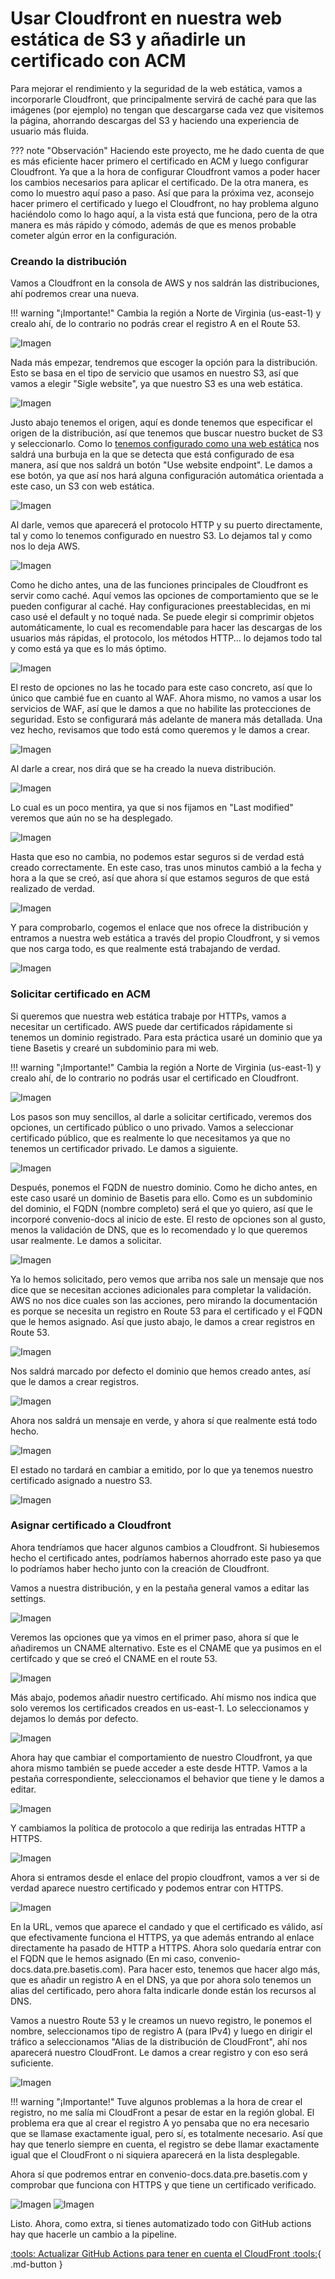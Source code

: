 # Usar Cloudfront en nuestra web estática de S3 y añadirle un certificado con ACM
Para mejorar el rendimiento y la seguridad de la web estática, vamos a incorporarle Cloudfront, que principalmente servirá de caché para que las imágenes (por ejemplo) no tengan que descargarse cada vez que visitemos la página, ahorrando descargas del S3 y haciendo una experiencia de usuario más fluida. 

??? note "Observación"
    Haciendo este proyecto, me he dado cuenta de que es más eficiente hacer primero el certificado en ACM y luego configurar Cloudfront. Ya que a la hora de configurar Cloudfront vamos a poder hacer los cambios necesarios para aplicar el certificado. De la otra manera, es como lo muestro aquí paso a paso. Así que para la próxima vez, aconsejo hacer primero el certificado y luego el Cloudfront, no hay problema alguno haciéndolo como lo hago aquí, a la vista está que funciona, pero de la otra manera es más rápido y cómodo, además de que es menos probable cometer algún error en la configuración.

### Creando la distribución
Vamos a Cloudfront en la consola de AWS y nos saldrán las distribuciones, ahí podremos crear una nueva. 

!!! warning "¡Importante!"
    Cambia la región a Norte de Virginia (us-east-1) y crealo ahí, de lo contrario no podrás crear el registro A en el Route 53.

![Imagen](../Recursos/CF/CF1.png)

Nada más empezar, tendremos que escoger la opción para la distribución. Esto se basa en el tipo de servicio que usamos en nuestro S3, así que vamos a elegir "Sigle website", ya que nuestro S3 es una web estática.

![Imagen](../Recursos/CF/CF2.png)

Justo abajo tenemos el origen, aquí es donde tenemos que especificar el origen de la distribución, así que tenemos que buscar nuestro bucket de S3 y seleccionarlo. Como lo [tenemos configurado como una web estática](paginaestaticas3.md) nos saldrá una burbuja en la que se detecta que está configurado de esa manera, así que nos saldrá un botón "Use website endpoint". Le damos a ese botón, ya que así nos hará alguna configuración automática orientada a este caso, un S3 con web estática.

![Imagen](../Recursos/CF/CF3.png)

Al darle, vemos que aparecerá el protocolo HTTP y su puerto directamente, tal y como lo tenemos configurado en nuestro S3. Lo dejamos tal y como nos lo deja AWS.

![Imagen](../Recursos/CF/CF4.png)

Como he dicho antes, una de las funciones principales de Cloudfront es servir como caché. Aquí vemos las opciones de comportamiento que se le pueden configurar al caché. Hay configuraciones preestablecidas, en mi caso usé el default y no toqué nada. Se puede elegir si comprimir objetos automáticamente, lo cual es recomendable para hacer las descargas de los usuarios más rápidas, el protocolo, los métodos HTTP... lo dejamos todo tal y como está ya que es lo más óptimo. 

![Imagen](../Recursos/CF/CF5.png)

El resto de opciones no las he tocado para este caso concreto, así que lo único que cambié fue en cuanto al WAF. Ahora mismo, no vamos a usar los servicios de WAF, así que le damos a que no habilite las protecciones de seguridad. Esto se configurará más adelante de manera más detallada. Una vez hecho, revisamos que todo está como queremos y le damos a crear.

![Imagen](../Recursos/CF/CF6.png)

Al darle a crear, nos dirá que se ha creado la nueva distribución.

![Imagen](../Recursos/CF/CF7.png)

Lo cual es un poco mentira, ya que si nos fijamos en "Last modified" veremos que aún no se ha desplegado. 

![Imagen](../Recursos/CF/CF8.png)

Hasta que eso no cambia, no podemos estar seguros si de verdad está creado correctamente. En este caso, tras unos minutos cambió a la fecha y hora a la que se creó, así que ahora sí que estamos seguros de que está realizado de verdad.

![Imagen](../Recursos/CF/CF9.png)

Y para comprobarlo, cogemos el enlace que nos ofrece la distribución y entramos a nuestra web estática a través del propio Cloudfront, y si vemos que nos carga todo, es que realmente está trabajando de verdad.

![Imagen](../Recursos/CF/CF10.png)

### Solicitar certificado en ACM
Si queremos que nuestra web estática trabaje por HTTPs, vamos a necesitar un certificado. AWS puede dar certificados rápidamente si tenemos un dominio registrado. Para esta práctica usaré un dominio que ya tiene Basetis y crearé un subdominio para mi web. 

!!! warning "¡Importante!"
    Cambia la región a Norte de Virginia (us-east-1) y crealo ahí, de lo contrario no podrás usar el certificado en Cloudfront.

![Imagen](../Recursos/CF/ACM1.png)

Los pasos son muy sencillos, al darle a solicitar certificado, veremos dos opciones, un certificado público o uno privado. Vamos a seleccionar certificado público, que es realmente lo que necesitamos ya que no tenemos un certificador privado. Le damos a siguiente.

![Imagen](../Recursos/CF/ACM2.png)

Después, ponemos el FQDN de nuestro dominio. Como he dicho antes, en este caso usaré un dominio de Basetis para ello. Como es un subdominio del dominio, el FQDN (nombre completo) será el que yo quiero, así que le incorporé convenio-docs al inicio de este. El resto de opciones son al gusto, menos la validación de DNS, que es lo recomendado y lo que queremos usar realmente. Le damos a solicitar.

![Imagen](../Recursos/CF/ACM3.png)

Ya lo hemos solicitado, pero vemos que arriba nos sale un mensaje que nos dice que se necesitan acciones adicionales para completar la validación. AWS no nos dice cuales son las acciones, pero mirando la documentación es porque se necesita un registro en Route 53 para el certificado y el FQDN que le hemos asignado. Así que justo abajo, le damos a crear registros en Route 53.

![Imagen](../Recursos/CF/ACM4.png)

Nos saldrá marcado por defecto el dominio que hemos creado antes, así que le damos a crear registros.

![Imagen](../Recursos/CF/ACM5.png)

Ahora nos saldrá un mensaje en verde, y ahora sí que realmente está todo hecho.

![Imagen](../Recursos/CF/ACM6.png)

El estado no tardará en cambiar a emitido, por lo que ya tenemos nuestro certificado asignado a nuestro S3.

![Imagen](../Recursos/CF/ACM7.png)

### Asignar certificado a Cloudfront
Ahora tendríamos que hacer algunos cambios a Cloudfront. Si hubiesemos hecho el certificado antes, podríamos habernos ahorrado este paso ya que lo podríamos haber hecho junto con la creación de Cloudfront. 

Vamos a nuestra distribución, y en la pestaña general vamos a editar las settings.

![Imagen](../Recursos/CF/ssl1.png)

Veremos las opciones que ya vimos en el primer paso, ahora sí que le añadiremos un CNAME alternativo. Este es el CNAME que ya pusimos en el certifcado y que se creó el CNAME en el route 53. 

![Imagen](../Recursos/CF/ssl2.png)

Más abajo, podemos añadir nuestro certificado. Ahí mismo nos indica que solo veremos los certificados creados en us-east-1. Lo seleccionamos y dejamos lo demás por defecto.

![Imagen](../Recursos/CF/ssl3.png)

Ahora hay que cambiar el comportamiento de nuestro Cloudfront, ya que ahora mismo también se puede acceder a este desde HTTP. Vamos a la pestaña correspondiente, seleccionamos el behavior que tiene y le damos a editar.

![Imagen](../Recursos/CF/ssl4.png)

Y cambiamos la política de protocolo a que redirija las entradas HTTP a HTTPS.

![Imagen](../Recursos/CF/ssl5.png)

Ahora si entramos desde el enlace del propio cloudfront, vamos a ver si de verdad aparece nuestro certificado y podemos entrar con HTTPS. 

![Imagen](../Recursos/CF/ssl6.png)

En la URL, vemos que aparece el candado y que el certificado es válido, así que efectivamente funciona el HTTPS, ya que además entrando al enlace directamente ha pasado de HTTP a HTTPS. Ahora solo quedaría entrar con el FQDN que le hemos asignado (En mi caso, convenio-docs.data.pre.basetis.com). Para hacer esto, tenemos que hacer algo más, que es añadir un registro A en el DNS, ya que por ahora solo tenemos un alias del certificado, pero ahora falta indicarle donde están los recursos al DNS.

Vamos a nuestro Route 53 y le creamos un nuevo registro, le ponemos el nombre, seleccionamos tipo de registro A (para IPv4) y luego en dirigir el tráfico a seleccionamos "Alias de la distribución de CloudFront", ahí nos aparecerá nuestro CloudFront. Le damos a crear registro y con eso será suficiente.

![Imagen](../Recursos/CF/ssl7.png)

!!! warning "¡Importante!"
    Tuve algunos problemas a la hora de crear el registro, no me salía mi CloudFront a pesar de estar en la región global. El problema era que al crear el registro A yo pensaba que no era necesario que se llamase exactamente igual, pero sí, es totalmente necesario. Así que hay que tenerlo siempre en cuenta, el registro se debe llamar exactamente igual que el CloudFront o ni siquiera aparecerá en la lista desplegable.

Ahora sí que podremos entrar en convenio-docs.data.pre.basetis.com y comprobar que funciona con HTTPS y que tiene un certificado verificado.

![Imagen](../Recursos/CF/cert.png)
![Imagen](../Recursos/CF/cert1.png)

Listo. Ahora, como extra, si tienes automatizado todo con GitHub actions hay que hacerle un cambio a la pipeline.

[:tools: Actualizar GitHub Actions para tener en cuenta el CloudFront :tools:](GitHubActions.md#extra-actualizar-pipeline-para-cloudfront){ .md-button }